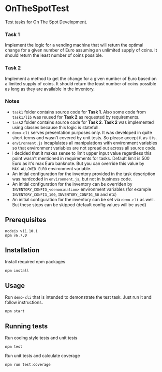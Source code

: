 # OnTheSpotTest

Test tasks for On The Spot Development.

### Task 1

Implement the logic for a vending machine that will return the optimal change for a given number of Euro assuming an unlimited supply of coins. It should return the least number of coins possible.

### Task 2

Implement a method to get the change for a given number of Euro based on a limited supply of coins. It should return the least number of coins possible as long as they are available in the inventory.

### Notes

* `task1` folder contains source code for **Task 1**. Also some code from `task1/lib` was reused for **Task 2** as requested by requirements.
* `task2` folder contains source code for **Task 2**. **Task 2** was implemented using classes because this logic is statefull.
* `demo-cli` serves presentation purposes only. It was developed in quite short terms and wasn't covered by unit tests. So please accept it as it is.
* `environment.js` incaplulates all manipulations with environment variables so that environment variables are not spread out across all source code.
* I decided that it makes sense to limit upper input value regardless this point wasn't mentioned in requirements for tasks. Default limit is 500 Euro as it's max Euro banknote. But you can override this value by `MAX_ALLOWED_EURO` environment variable.
* An initial configuration for the inventory provided in the task description was hardcoded in `environment.js`, but not in business code.
* An initial configuration for the inventory can be overriden by `INVENTORY_CONFIG_<denomination>` environment variables (for example `INVENTORY_CONFIG_100`, `INVENTORY_CONFIG_50` and etc)
* An initial configuration for the inventory can be set via `demo-cli` as well. But these steps can be skipped (default config values will be used)

## Prerequisites

```
nodejs v11.10.1
npm v6.7.0
```

## Installation

Install required npm packages

```
npm install
```

## Usage

Run `demo-cli` that is intended to demonstrate the test task. Just run it and follow instructions.

```
npm start
```

## Running tests

Run coding style tests and unit tests

```
npm test
```

Run unit tests and calculate coverage

```
npm run test:coverage
```
